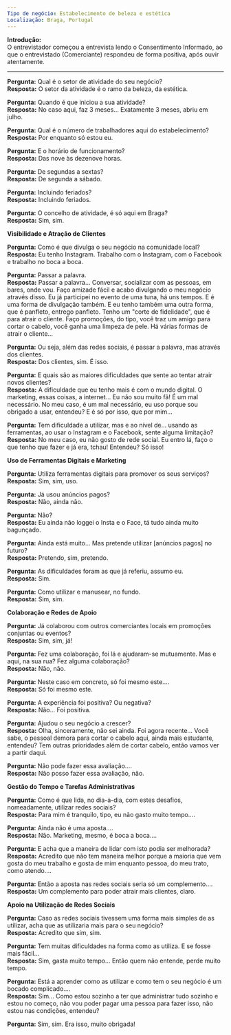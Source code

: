 ```yaml
---
Tipo de negócio: Estabelecimento de beleza e estética  
Localização: Braga, Portugal  
---
```


**Introdução:**  
O entrevistador começou a entrevista lendo o Consentimento Informado, ao que o entrevistado (Comerciante) respondeu de forma positiva, após ouvir atentamente.

---

**Pergunta:** Qual é o setor de atividade do seu negócio?  
**Resposta:** O setor da atividade é o ramo da beleza, da estética.

**Pergunta:** Quando é que iniciou a sua atividade?  
**Resposta:** No caso aqui, faz 3 meses… Exatamente 3 meses, abriu em julho.

**Pergunta:** Qual é o número de trabalhadores aqui do estabelecimento?  
**Resposta:** Por enquanto só estou eu.

**Pergunta:** E o horário de funcionamento?  
**Resposta:** Das nove às dezenove horas.

**Pergunta:** De segundas a sextas?  
**Resposta:** De segunda a sábado.

**Pergunta:** Incluindo feriados?  
**Resposta:** Incluindo feriados.

**Pergunta:** O concelho de atividade, é só aqui em Braga?  
**Resposta:** Sim, sim.

**Visibilidade e Atração de Clientes**

**Pergunta:** Como é que divulga o seu negócio na comunidade local?  
**Resposta:** Eu tenho Instagram. Trabalho com o Instagram, com o Facebook e trabalho no boca a boca.

**Pergunta:** Passar a palavra.  
**Resposta:** Passar a palavra… Conversar, socializar com as pessoas, em bares, onde vou. Faço amizade fácil e acabo divulgando o meu negócio através disso. Eu já participei no evento de uma tuna, há uns tempos. E é uma forma de divulgação também. E eu tenho também uma outra forma, que é panfleto, entrego panfleto. Tenho um "corte de fidelidade", que é para atrair o cliente. Faço promoções, do tipo, você traz um amigo para cortar o cabelo, você ganha uma limpeza de pele. Há várias formas de atrair o cliente…

**Pergunta:** Ou seja, além das redes sociais, é passar a palavra, mas através dos clientes.  
**Resposta:** Dos clientes, sim. É isso.

**Pergunta:** E quais são as maiores dificuldades que sente ao tentar atrair novos clientes?  
**Resposta:** A dificuldade que eu tenho mais é com o mundo digital. O marketing, essas coisas, a internet… Eu não sou muito fã! É um mal necessário. No meu caso, é um mal necessário, eu uso porque sou obrigado a usar, entendeu? E é só por isso, que por mim…

**Pergunta:** Tem dificuldade a utilizar, mas e ao nível de… usando as ferramentas, ao usar o Instagram e o Facebook, sente alguma limitação?  
**Resposta:** No meu caso, eu não gosto de rede social. Eu entro lá, faço o que tenho que fazer e já era, tchau! Entendeu? Só isso!

**Uso de Ferramentas Digitais e Marketing**

**Pergunta:** Utiliza ferramentas digitais para promover os seus serviços?  
**Resposta:** Sim, sim, uso.

**Pergunta:** Já usou anúncios pagos?  
**Resposta:** Não, ainda não.

**Pergunta:** Não?  
**Resposta:** Eu ainda não loggei o Insta e o Face, tá tudo ainda muito bagunçado.

**Pergunta:** Ainda está muito… Mas pretende utilizar [anúncios pagos] no futuro?  
**Resposta:** Pretendo, sim, pretendo.

**Pergunta:** As dificuldades foram as que já referiu, assumo eu.  
**Resposta:** Sim.

**Pergunta:** Como utilizar e manusear, no fundo.  
**Resposta:** Sim, sim.

**Colaboração e Redes de Apoio**

**Pergunta:** Já colaborou com outros comerciantes locais em promoções conjuntas ou eventos?  
**Resposta:** Sim, sim, já!

**Pergunta:** Fez uma colaboração, foi lá e ajudaram-se mutuamente. Mas e aqui, na sua rua? Fez alguma colaboração?  
**Resposta:** Não, não.

**Pergunta:** Neste caso em concreto, só foi mesmo este….  
**Resposta:** Só foi mesmo este.

**Pergunta:** A experiência foi positiva? Ou negativa?  
**Resposta:** Não… Foi positiva.

**Pergunta:** Ajudou o seu negócio a crescer?  
**Resposta:** Olha, sinceramente, não sei ainda. Foi agora recente… Você sabe, o pessoal demora para cortar o cabelo aqui, ainda mais estudante, entendeu? Tem outras prioridades além de cortar cabelo, então vamos ver a partir daqui.

**Pergunta:** Não pode fazer essa avaliação….  
**Resposta:** Não posso fazer essa avaliação, não.

**Gestão do Tempo e Tarefas Administrativas**

**Pergunta:** Como é que lida, no dia-a-dia, com estes desafios, nomeadamente, utilizar redes sociais?  
**Resposta:** Para mim é tranquilo, tipo, eu não gasto muito tempo….

**Pergunta:** Ainda não é uma aposta….  
**Resposta:** Não. Marketing, mesmo, é boca a boca….

**Pergunta:** E acha que a maneira de lidar com isto podia ser melhorada?  
**Resposta:** Acredito que não tem maneira melhor porque a maioria que vem gosta do meu trabalho e gosta de mim enquanto pessoa, do meu trato, como atendo….

**Pergunta:** Então a aposta nas redes sociais seria só um complemento….  
**Resposta:** Um complemento para poder atrair mais clientes, claro.

**Apoio na Utilização de Redes Sociais**

**Pergunta:** Caso as redes sociais tivessem uma forma mais simples de as utilizar, acha que as utilizaria mais para o seu negócio?  
**Resposta:** Acredito que sim, sim.

**Pergunta:** Tem muitas dificuldades na forma como as utiliza. E se fosse mais fácil…  
**Resposta:** Sim, gasta muito tempo… Então quem não entende, perde muito tempo.

**Pergunta:** Está a aprender como as utilizar e como tem o seu negócio é um bocado complicado….  
**Resposta:** Sim… Como estou sozinho a ter que administrar tudo sozinho e estou no começo, não vou poder pagar uma pessoa para fazer isso, não estou nas condições, entendeu?

**Pergunta:** Sim, sim. Era isso, muito obrigada!  